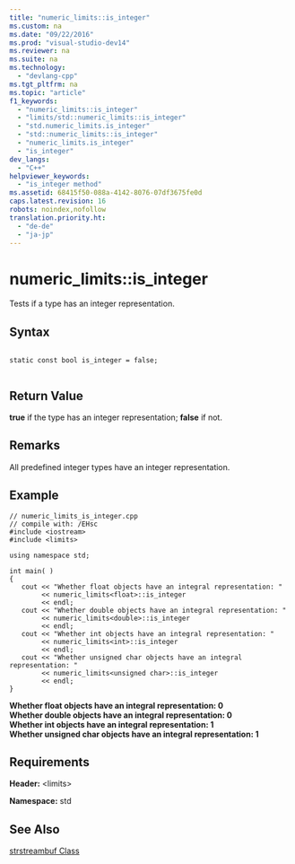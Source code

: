 ```yaml
---
title: "numeric_limits::is_integer"
ms.custom: na
ms.date: "09/22/2016"
ms.prod: "visual-studio-dev14"
ms.reviewer: na
ms.suite: na
ms.technology: 
  - "devlang-cpp"
ms.tgt_pltfrm: na
ms.topic: "article"
f1_keywords: 
  - "numeric_limits::is_integer"
  - "limits/std::numeric_limits::is_integer"
  - "std.numeric_limits.is_integer"
  - "std::numeric_limits::is_integer"
  - "numeric_limits.is_integer"
  - "is_integer"
dev_langs: 
  - "C++"
helpviewer_keywords: 
  - "is_integer method"
ms.assetid: 68415f50-088a-4142-8076-07df3675fe0d
caps.latest.revision: 16
robots: noindex,nofollow
translation.priority.ht: 
  - "de-de"
  - "ja-jp"
---
```

# numeric_limits::is_integer
Tests if a type has an integer representation.  
  
## Syntax  
  
```  
  
static const bool is_integer = false;  
  
```  
  
## Return Value  
 **true** if the type has an integer representation; **false** if not.  
  
## Remarks  
 All predefined integer types have an integer representation.  
  
## Example  
  
```  
// numeric_limits_is_integer.cpp  
// compile with: /EHsc  
#include <iostream>  
#include <limits>  
  
using namespace std;  
  
int main( )  
{  
   cout << "Whether float objects have an integral representation: "  
        << numeric_limits<float>::is_integer  
        << endl;  
   cout << "Whether double objects have an integral representation: "  
        << numeric_limits<double>::is_integer  
        << endl;  
   cout << "Whether int objects have an integral representation: "  
        << numeric_limits<int>::is_integer  
        << endl;  
   cout << "Whether unsigned char objects have an integral representation: "  
        << numeric_limits<unsigned char>::is_integer  
        << endl;  
}  
```  
  
 **Whether float objects have an integral representation: 0**  
**Whether double objects have an integral representation: 0**  
**Whether int objects have an integral representation: 1**  
**Whether unsigned char objects have an integral representation: 1**   
## Requirements  
 **Header:** \<limits>  
  
 **Namespace:** std  
  
## See Also  
 [strstreambuf Class](../vs140/strstreambuf-class.md)